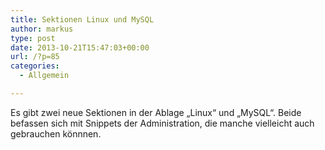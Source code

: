 ```yaml
---
title: Sektionen Linux und MySQL
author: markus
type: post
date: 2013-10-21T15:47:03+00:00
url: /?p=85
categories:
  - Allgemein

---
```

Es gibt zwei neue Sektionen in der Ablage &#8222;Linux&#8220; und &#8222;MySQL&#8220;. Beide befassen sich mit Snippets der Administration, die manche vielleicht auch gebrauchen könnnen.